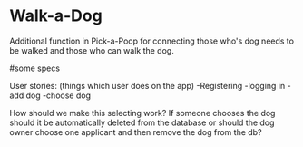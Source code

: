 # Walk-a-Dog

Additional function in Pick-a-Poop for connecting those who's dog needs to be walked and those who can walk the dog.

#some specs

User stories: (things which user does on the app)
-Registering
-logging in
-add dog
-choose dog

How should we make this selecting work? If someone chooses the dog should it be automatically deleted from the database
or should the dog owner choose one applicant and then remove the dog from the db?
